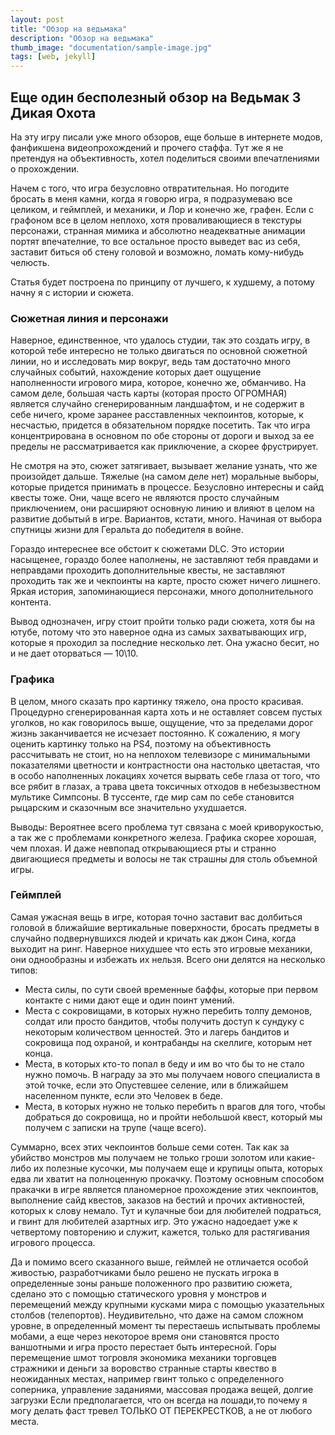 ```yaml
---
layout: post
title: "Обзор на ведьмака"
description: "Обзор на ведьмака"
thumb_image: "documentation/sample-image.jpg"
tags: [web, jekyll]
---
```


## Еще один бесполезный обзор на Ведьмак 3 Дикая Охота

На эту игру писали уже много обзоров, еще больше в интернете модов, фанфикшена видеопрохождений и прочего стаффа. Тут же я не претендуя на объективность, хотел поделиться своими впечатлениями о прохождении.

Начем с того, что игра безусловно отвратительная. Но погодите бросать в меня камни, когда я говорю игра, я подразумеваю все целиком, и геймплей, и механики, и Лор и конечно же, графен.
Если с графоном все в целом неплохо, хотя проваливающиеся в текстуры персонажи, странная мимика и абсолютно неадекватные анимации портят впечателние, то все остальное просто выведет вас из себя, заставит биться об стену головой и возможно, ломать кому-нибудь челюсть.

Статья будет построена по принципу от лучшего, к худшему, а потому начну я с истории и сюжета.

###  Сюжетная линия и персонажи

Наверное, единственное, что удалось студии, так это создать игру, в которой тебе интересно не только двигаться по основной сюжетной линии, но и исследовать мир вокруг, ведь там достаточно много случайных событий, нахождение которых дает ощущение наполненности игрового мира, которое, конечно же, обманчиво. На самом деле, большая часть карты (которая просто ОГРОМНАЯ) является случайно сгенерированным ландшафтом, и не содержит в себе ничего, кроме заранее расставленных чекпоинтов, которые, к несчастью, придется в обязательном порядке посетить. Так что игра концентрирована в основном по обе стороны от дороги и выход за ее пределы не рассматривается как приключение, а скорее фрустрирует.

Не смотря на это, сюжет затягивает, вызывает желание узнать, что же произойдет дальше. Тяжелые (на самом деле нет) моральные выборы, которые придется принимать в процессе.
Безусловно интересны и сайд квесты тоже. Они, чаще всего не являются просто случайным приключением, они расширяют основную линию и влияют в целом на развитие добытый в игре.
Вариантов, кстати, много. Начиная от выбора спутницы жизни для Геральта до победителя в войне.

Гораздо интереснее все обстоит к сюжетами DLC. Это истории насыщенее, гораздо более наполнены, не заставляют тебя правдами и неправдами проходить дополнительные квесты, не заставляют проходить так же и чекпоинты на карте, просто сюжет ничего лишнего. Яркая история, запоминающиеся персонажи, много дополнительного контента.

Вывод однозначен, игру стоит пройти только ради сюжета, хотя бы на ютубе, потому что это наверное одна из самых захватывающих игр, которые я проходил за последние несколько лет. Она ужасно бесит, но и не дает оторваться — 10\10.

### Графика

В целом, много сказать про картинку тяжело, она просто красивая. Процедурно сгенерированная карта хоть и не оставляет совсем пустых уголков, но как говорилось выше, ощущение, что за пределами дорог жизнь заканчивается не исчезает постоянно.
К сожалению, я могу оценить картинку только на PS4, поэтому на объективность рассчитывать не стоит, но на неплохом телевизоре с минимальными показателями цветности и контрастности она настолько цветастая, что в особо наполненных локациях хочется вырвать себе глаза от того, что все рябит в глазах, а трава цвета токсичных отходов в небезызвестном мультике Симпсоны. В туссенте, где мир сам по себе становится рыцарским и сказочным все значительно ухудшается.

Выводы: Вероятнее всего проблема тут связана с моей криворукостью, а так же с проблемами конкретного железа. Графика скорее хорошая, чем плохая. И даже невпопад открывающиеся рты и странно двигающиеся предметы и волосы не так страшны для столь объемной игры.

### Геймплей

Самая ужасная вещь в игре, которая точно заставит вас долбиться головой в ближайшие вертикальные поверхности, бросать предметы в случайно подвернувшихся людей и кричать как джон Сина, когда выходит на ринг. Наверное нихудшее что есть это игровые механики, они однообразны и избежать их нельзя. Всего они делятся на несколько типов:

- Места силы, по сути своей временные баффы, которые при первом контакте с ними дают еще и один поинт умений.
- Места с сокровищами, в которых нужно перебить толпу демонов, солдат или просто бандитов, чтобы получить доступ к сундуку с некоторым количеством ценностей. Это и лагерь бандитов и сокровища под охраной, и контрабанды на скеллиге, которым нет конца.
- Места, в которых кто-то попал в беду и им во что бы то не стало нужно помочь. В награду за это мы получаем нового специалиста в этой точке, если это Опустевшее селение, или в ближайшем населенном пункте, если это Человек в беде.
- Места, в которых нужно не только перебить n врагов для того, чтобы добраться до сокровища, но и пройти небольшой квест, который мы получем с записки на трупе (чаще всего).

Суммарно, всех этих чекпоинтов больше семи сотен. Так как за убийство монстров мы получаем не только гроши золотом или какие-либо их полезные кусочки, мы получаем еще и крупицы опыта, которых едва ли хватит на полноценную прокачку. Поэтому основным способом пракачки в игре является планомерное прохождение этих чекпоинтов, выполнение сайд квестов, заказов на бестий и прочих активностей, которых к слову немало. Тут и кулачные бои для любителей подраться, и гвинт для любителей азартных игр.  Это ужасно надоедает уже к четвертому повторению и служит, кажется, только для растягивания игрового процесса.

Да и помимо всего сказанного выше, геймлей не отличается особой живостью, разработчиками было решено не пускать игрока в определенные зоны раньше положенного про развитию сюжета, сделано это с помощью статического уровня у монстров и перемещений между крупными кусками мира с помощью указательных столбов (телепортов). Неудивительно, что даже на самом сложном уровне, в определенный момент ты перестаешь испытывать проблемы мобами, а еще через некоторое время они становятся просто ваншотными и игра просто перестает быть интересной. Горы перемещение шмот тогровля экономика механики торговцев стражники и деньги за воровство странные старты квество в неожиданных местах, например гвинт только с определенного соперника, управление заданиями, массовая продажа вещей, долгие загрузки Если предполагается, что он всегда на лошади,то почему я могу делать фаст тревел ТОЛЬКО ОТ ПЕРЕКРЕСТКОВ, а не от любого места.
